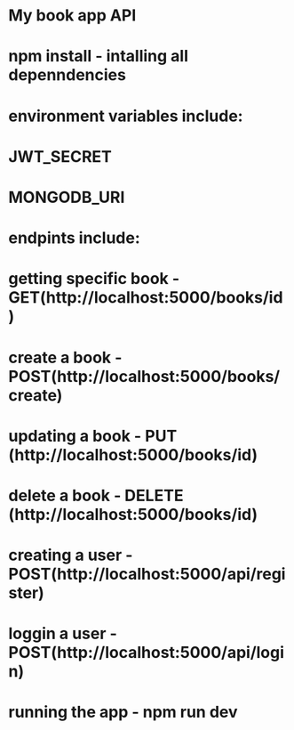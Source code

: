 # My book app API

# npm install - intalling all depenndencies

# environment variables include:

# JWT_SECRET

# MONGODB_URI

# endpints include:

# getting specific book - GET(http://localhost:5000/books/id)

# create a book - POST(http://localhost:5000/books/create)

# updating a book - PUT (http://localhost:5000/books/id)

# delete a book - DELETE (http://localhost:5000/books/id)

# creating a user - POST(http://localhost:5000/api/register)

# loggin a user - POST(http://localhost:5000/api/login)

# running the app - npm run dev

#
